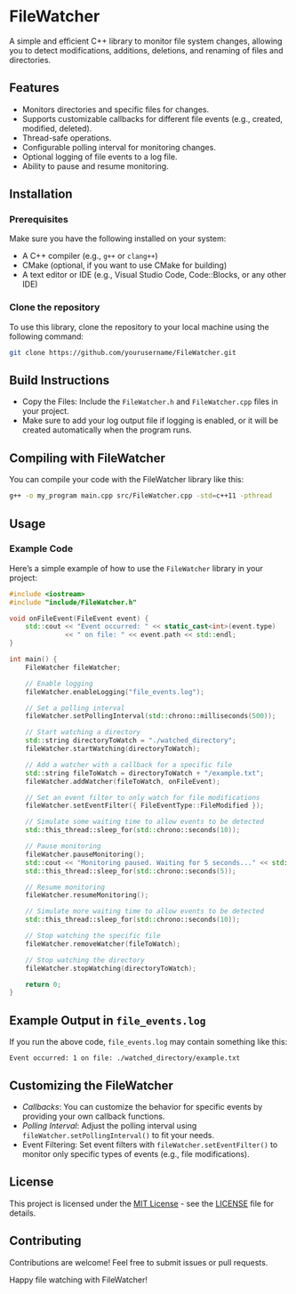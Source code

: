 # FileWatcher

A simple and efficient C++ library to monitor file system changes, allowing you to detect modifications, additions, deletions, and renaming of files and directories.

## Features
- Monitors directories and specific files for changes.
- Supports customizable callbacks for different file events (e.g., created, modified, deleted).
- Thread-safe operations.
- Configurable polling interval for monitoring changes.
- Optional logging of file events to a log file.
- Ability to pause and resume monitoring.

## Installation

### Prerequisites

Make sure you have the following installed on your system:

- A C++ compiler (e.g., `g++` or `clang++`)
- CMake (optional, if you want to use CMake for building)
- A text editor or IDE (e.g., Visual Studio Code, Code::Blocks, or any other IDE)

### Clone the repository

To use this library, clone the repository to your local machine using the following command:

```bash
git clone https://github.com/yourusername/FileWatcher.git
```

## Build Instructions

- Copy the Files: Include the `FileWatcher.h` and `FileWatcher.cpp` files in your project.
- Make sure to add your log output file if logging is enabled, or it will be created automatically when the program runs.

## Compiling with FileWatcher

You can compile your code with the FileWatcher library like this:

```bash
g++ -o my_program main.cpp src/FileWatcher.cpp -std=c++11 -pthread
```

## Usage

### Example Code

Here’s a simple example of how to use the `FileWatcher` library in your project:

```c++
#include <iostream>
#include "include/FileWatcher.h"

void onFileEvent(FileEvent event) {
    std::cout << "Event occurred: " << static_cast<int>(event.type) 
              << " on file: " << event.path << std::endl;
}

int main() {
    FileWatcher fileWatcher;

    // Enable logging
    fileWatcher.enableLogging("file_events.log");

    // Set a polling interval
    fileWatcher.setPollingInterval(std::chrono::milliseconds(500));

    // Start watching a directory
    std::string directoryToWatch = "./watched_directory";
    fileWatcher.startWatching(directoryToWatch);

    // Add a watcher with a callback for a specific file
    std::string fileToWatch = directoryToWatch + "/example.txt";
    fileWatcher.addWatcher(fileToWatch, onFileEvent);

    // Set an event filter to only watch for file modifications
    fileWatcher.setEventFilter({ FileEventType::FileModified });

    // Simulate some waiting time to allow events to be detected
    std::this_thread::sleep_for(std::chrono::seconds(10));

    // Pause monitoring
    fileWatcher.pauseMonitoring();
    std::cout << "Monitoring paused. Waiting for 5 seconds..." << std::endl;
    std::this_thread::sleep_for(std::chrono::seconds(5));

    // Resume monitoring
    fileWatcher.resumeMonitoring();

    // Simulate more waiting time to allow events to be detected
    std::this_thread::sleep_for(std::chrono::seconds(10));

    // Stop watching the specific file
    fileWatcher.removeWatcher(fileToWatch);

    // Stop watching the directory
    fileWatcher.stopWatching(directoryToWatch);

    return 0;
}
```

## Example Output in `file_events.log`

If you run the above code, `file_events.log` may contain something like this:

```vbnet
Event occurred: 1 on file: ./watched_directory/example.txt
```

## Customizing the FileWatcher

- *Callbacks*: You can customize the behavior for specific events by providing your own callback functions.
- *Polling Interval*: Adjust the polling interval using `fileWatcher.setPollingInterval()` to fit your needs.
- Event Filtering: Set event filters with `fileWatcher.setEventFilter()` to monitor only specific types of events (e.g., file modifications).

## License

This project is licensed under the [MIT License](LICENSE) - see the [LICENSE](LICENSE) file for details.

## Contributing

Contributions are welcome! Feel free to submit issues or pull requests.

Happy file watching with FileWatcher!